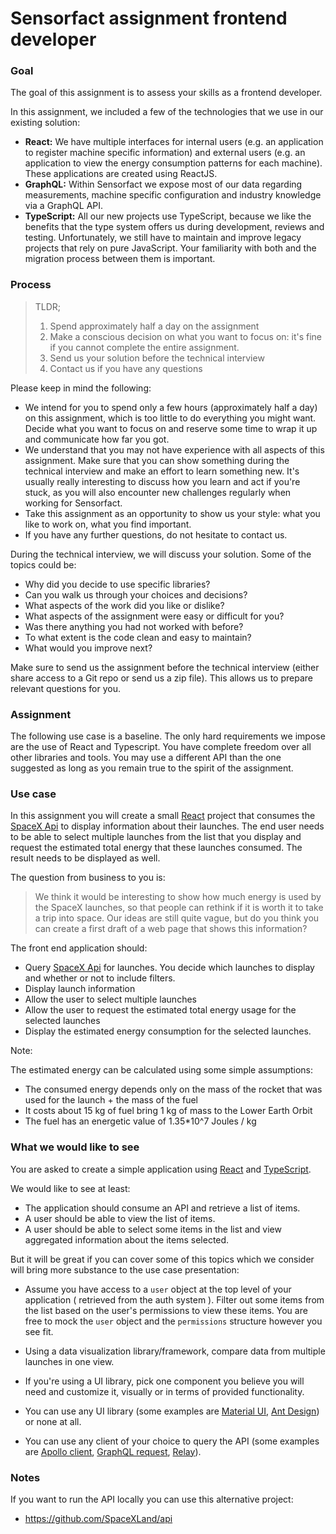 # Sensorfact assignment frontend developer

### Goal

The goal of this assignment is to assess your skills as a frontend developer.

In this assignment, we included a few of the technologies that we use in our
existing solution:

- **React:**
  We have multiple interfaces for internal users (e.g. an application
  to register machine specific information) and external users (e.g. an
  application to view the energy consumption patterns for each machine). These
  applications are created using ReactJS.
- **GraphQL:**
  Within Sensorfact we expose most of our data regarding measurements, machine
  specific configuration and industry knowledge via a GraphQL API.
- **TypeScript:**
  All our new projects use TypeScript, because we like the benefits that the type system
  offers us during development, reviews and testing. Unfortunately, we still have to maintain and improve legacy projects that rely on pure JavaScript. Your familiarity with both and the migration process between them is important.

### Process

> TLDR;
>
> 1. Spend approximately half a day on the assignment
> 2. Make a conscious decision on what you want to focus on: it's fine if you
>    cannot complete the entire assignment.
> 3. Send us your solution before the technical interview
> 4. Contact us if you have any questions

Please keep in mind the following:

- We intend for you to spend only a few hours (approximately half a day) on this
  assignment, which is too little to do everything you might want. Decide what you
  want to focus on and reserve some time to wrap it up and communicate how far you
  got.
- We understand that you may not have experience with all aspects of this
  assignment. Make sure that you can show something during the technical
  interview and make an effort to learn something new. It's usually really
  interesting to discuss how you learn and act if you're stuck, as you will also
  encounter new challenges regularly when working for Sensorfact.
- Take this assignment as an opportunity to show us your style: what you like to
  work on, what you find important.
- If you have any further questions, do not hesitate to contact us.

During the technical interview, we will discuss your solution. Some of the
topics could be:

- Why did you decide to use specific libraries?
- Can you walk us through your choices and decisions?
- What aspects of the work did you like or dislike?
- What aspects of the assignment were easy or difficult for you?
- Was there anything you had not worked with before?
- To what extent is the code clean and easy to maintain?
- What would you improve next?

Make sure to send us the assignment before the technical interview (either share
access to a Git repo or send us a zip file). This allows us to prepare relevant
questions for you.

### Assignment

The following use case is a baseline. The only hard requirements we impose are the use of React and Typescript. You have complete freedom over all other libraries and tools. You may use a different API than the one suggested as long as you remain true to the spirit of the assignment.

### Use case

In this assignment you will create a small [React](https://reactjs.org/) project
that consumes the [SpaceX Api](https://studio.apollographql.com/public/SpaceX-pxxbxen/home?variant=current) to
display information about their launches. The end user needs to be able to
select multiple launches from the list that you display and request the
estimated total energy that these launches consumed. The result needs to be
displayed as well.

The question from business to you is:

> We think it would be interesting to show how much energy is used by the
> SpaceX launches, so that people can rethink if it is worth it to take a trip
> into space. Our ideas are still quite vague, but do you think you can create a
> first draft of a web page that shows this information?

The front end application should:

- Query [SpaceX Api](https://studio.apollographql.com/public/SpaceX-pxxbxen/home?variant=current) for launches.
  You decide which launches to display and whether or not to include filters.
- Display launch information
- Allow the user to select multiple launches
- Allow the user to request the estimated total energy usage for the selected
  launches
- Display the estimated energy consumption for the selected launches.

Note:

The estimated energy can be calculated using some simple assumptions:

- The consumed energy depends only on the mass of the rocket that was used for
  the launch + the mass of the fuel
- It costs about 15 kg of fuel bring 1 kg of mass to the Lower Earth Orbit
- The fuel has an energetic value of 1.35\*10^7 Joules / kg

### What we would like to see

You are asked to create a simple application using [React](https://reactjs.org/) and
[TypeScript](https://www.typescriptlang.org/).

We would like to see at least:

- The application should consume an API and retrieve a list of items.
- A user should be able to view the list of items.
- A user should be able to select some items in the list and view aggregated information about the items selected.

But it will be great if you can cover some of this topics which we consider will bring more substance to the use case presentation:

- Assume you have access to a `user` object at the top level of your application ( retrieved from the auth system ). Filter out some items from the list based on the user's permissions to view these items. You are free to mock the `user` object and the `permissions` structure however you see fit.
- Using a data visualization library/framework, compare data from multiple launches in one view.
- If you're using a UI library, pick one component you believe you will need and customize it, visually or in terms of provided functionality.

- You can use any UI library (some examples are [Material UI](https://mui.com/),
  [Ant Design](https://ant.design/)) or none at all.

- You can use any client of your choice to query the API (some
  examples are [Apollo client](https://www.apollographql.com/docs/react/),
  [GraphQL request](https://github.com/prisma-labs/graphql-request),
  [Relay](https://relay.dev/)).

### Notes

If you want to run the API locally you can use this alternative project:

- https://github.com/SpaceXLand/api
